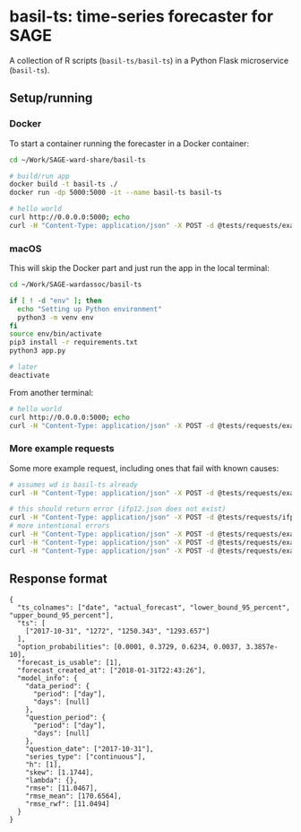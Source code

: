 # basil-ts: time-series forecaster for SAGE

A collection of R scripts (`basil-ts/basil-ts`) in a Python Flask microservice (`basil-ts`). 

## Setup/running

### Docker

To start a container running the forecaster in a Docker container:

```bash
cd ~/Work/SAGE-ward-share/basil-ts

# build/run app
docker build -t basil-ts ./ 
docker run -dp 5000:5000 -it --name basil-ts basil-ts

# hello world
curl http://0.0.0.0:5000; echo
curl -H "Content-Type: application/json" -X POST -d @tests/requests/example1.json http://0.0.0.0:5000/forecast
```

### macOS

This will skip the Docker part and just run the app in the local terminal:

```bash
cd ~/Work/SAGE-wardassoc/basil-ts

if [ ! -d "env" ]; then
  echo "Setting up Python environment"
  python3 -m venv env
fi
source env/bin/activate
pip3 install -r requirements.txt
python3 app.py

# later
deactivate
```

From another terminal:

```bash
# hello world
curl http://0.0.0.0:5000; echo
curl -H "Content-Type: application/json" -X POST -d @tests/requests/example1.json http://0.0.0.0:5000/forecast
```

### More example requests

Some more example request, including ones that fail with known causes:

```bash
# assumes wd is basil-ts already
curl -H "Content-Type: application/json" -X POST -d @tests/requests/example1.json http://0.0.0.0:5000/forecast

# this should return error (ifp12.json does not exist)
curl -H "Content-Type: application/json" -X POST -d @tests/requests/ifp12.json http://0.0.0.0:5000/forecast 
# more intentional errors
curl -H "Content-Type: application/json" -X POST -d @tests/requests/example2.json http://0.0.0.0:5000/forecast 
curl -H "Content-Type: application/json" -X POST -d @tests/requests/example3.json http://0.0.0.0:5000/forecast 
curl -H "Content-Type: application/json" -X POST -d @tests/requests/example4.json http://0.0.0.0:5000/forecast 
```

## Response format

```
{
  "ts_colnames": ["date", "actual_forecast", "lower_bound_95_percent", "upper_bound_95_percent"],
  "ts": [
    ["2017-10-31", "1272", "1250.343", "1293.657"]
  ],
  "option_probabilities": [0.0001, 0.3729, 0.6234, 0.0037, 3.3857e-10],
  "forecast_is_usable": [1],
  "forecast_created_at": ["2018-01-31T22:43:26"],
  "model_info": {
    "data_period": {
      "period": ["day"],
      "days": [null]
    },
    "question_period": {
      "period": ["day"],
      "days": [null]
    },
    "question_date": ["2017-10-31"],
    "series_type": ["continuous"],
    "h": [1],
    "skew": [1.1744],
    "lambda": {},
    "rmse": [11.0467],
    "rmse_mean": [170.6564],
    "rmse_rwf": [11.0494]
  }
} 
```



